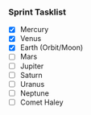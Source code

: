 ### Sprint Tasklist

- [x] Mercury
- [x] Venus
- [x] Earth (Orbit/Moon)
- [ ] Mars
- [ ] Jupiter
- [ ] Saturn
- [ ] Uranus
- [ ] Neptune
- [ ] Comet Haley